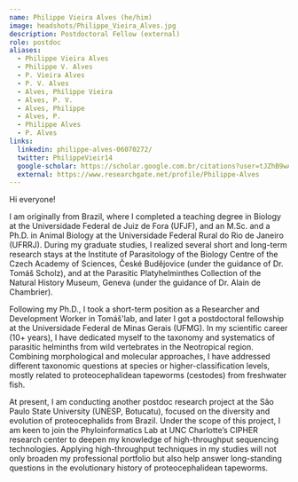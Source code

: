 ```yaml
---
name: Philippe Vieira Alves (he/him)
image: headshots/Philippe_Vieira_Alves.jpg
description: Postdoctoral Fellow (external)
role: postdoc
aliases:
  - Philippe Vieira Alves
  - Philippe V. Alves
  - P. Vieira Alves
  - P. V. Alves
  - Alves, Philippe Vieira
  - Alves, P. V.
  - Alves, Philippe
  - Alves, P.
  - Philippe Alves
  - P. Alves
links:
  linkedin: philippe-alves-06070272/
  twitter: PhilippeVieir14
  google-scholar: https://scholar.google.com.br/citations?user=tJZhB9wAAAAJ&hl=pt-BR
  external: https://www.researchgate.net/profile/Philippe-Alves
---
```


Hi everyone!

I am originally from Brazil, where I completed a teaching degree in Biology at the Universidade Federal de Juiz de Fora (UFJF), and an M.Sc. and a Ph.D. in Animal Biology at the Universidade Federal Rural do Rio de Janeiro (UFRRJ). During my graduate studies, I realized several short and long-term research stays at the Institute of Parasitology of the Biology Centre of the Czech Academy of Sciences, České Budějovice (under the guidance of Dr. Tomáš Scholz), and at the Parasitic Platyhelminthes Collection of the Natural History Museum, Geneva (under the guidance of Dr. Alain de Chambrier).

Following my Ph.D., I took a short-term position as a Researcher and Development Worker in Tomáš'lab, and later I got a postdoctoral fellowship at the Universidade Federal de Minas Gerais (UFMG). In my scientific career (10+ years), I have dedicated myself to the taxonomy and systematics of parasitic helminths from wild vertebrates in the Neotropical region. Combining morphological and molecular approaches, I have addressed different taxonomic questions at species or higher-classification levels, mostly related to proteocephalidean tapeworms (cestodes) from freshwater fish.

At present, I am conducting another postdoc research project at the São Paulo State University (UNESP, Botucatu), focused on the diversity and evolution of proteocephalids from Brazil. Under the scope of this project, I am keen to join the Phyloinformatics Lab at UNC Charlotte’s CIPHER research center to deepen my knowledge of high-throughput sequencing technologies. Applying high-throughput techniques in my studies will not only broaden my professional portfolio but also help answer long-standing questions in the evolutionary history of proteocephalidean tapeworms.
